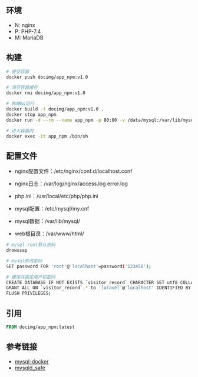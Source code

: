 ## 环境

- N: nginx
- P: PHP-7.4
- M: MariaDB

## 构建
```bash
# 提交容器
docker push docimg/app_npm:v1.0

# 清空容器缓存
docker rmi docimg/app_npm:v1.0

# 构建&&运行
docker build -t docimg/app_npm:v1.0 .
docker stop app_npm
docker run -d --rm --name app_npm -p 80:80 -v /data/mysql:/var/lib/mysql docimg/app_npm:v1.0

# 进入容器内
docker exec -it app_npm /bin/sh
```

## 配置文件

- nginx配置文件：/etc/nginx/conf.d/localhost.conf
- nginx日志：/var/log/nginx/access.log  error.log

- php.ini：/usr/local/etc/php/php.ini

- mysql配置：/etc/mysql/my.cnf
- mysql数据：/var/lib/mysql/

- web根目录：/var/www/html/

```bash
# mysql root默认密码
drowssap

# mysql修改密码
SET password FOR 'root'@'localhost'=password('123456');

# 建库并指定用户和密码
CREATE DATABASE IF NOT EXISTS `visitor_record` CHARACTER SET utf8 COLLATE utf8_general_ci;
GRANT ALL ON `visitor_record`.* to 'laravel'@'localhost' IDENTIFIED BY '123456789';
FLUSH PRIVILEGES;
```


## 引用

```Dockerfile
FROM docimg/app_npm:latest
```

## 参考链接

- [mysql-docker](https://github.com/tonydeng/mysql-docker)
- [mysqld_safe](https://mariadb.com/kb/en/mysqld_safe/)
